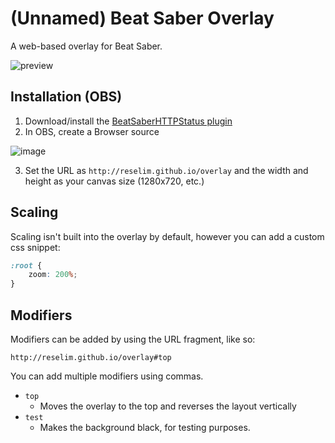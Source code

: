 # (Unnamed) Beat Saber Overlay

A web-based overlay for Beat Saber.

![preview](https://i.imgur.com/hXM0BMZ.png)

## Installation (OBS)

1. Download/install the [BeatSaberHTTPStatus plugin](https://github.com/opl-/beatsaber-http-status)
2. In OBS, create a Browser source

![image](https://i.imgur.com/WyTjdtd.png)

3. Set the URL as `http://reselim.github.io/overlay` and the width and height as your canvas size (1280x720, etc.)

## Scaling

Scaling isn't built into the overlay by default, however you can add a custom css snippet:

```css
:root {
	zoom: 200%;
}
```

## Modifiers

Modifiers can be added by using the URL fragment, like so:

```
http://reselim.github.io/overlay#top
```

You can add multiple modifiers using commas.

- `top`
	* Moves the overlay to the top and reverses the layout vertically
- `test`
	* Makes the background black, for testing purposes.